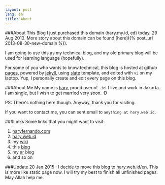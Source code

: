 ```yaml
---
layout: post
lang: en
title: About
---
```

<!-- more -->

###About This Blog
I just purchased this domain (hary.my.id, ed) today, 29 Aug 2013.
More story about this domain can be found [here]({% post_url 2013-08-30-new-domain %}).

I am going to use this as my technical blog, and my old primary blog will be used for learning language (hopefully).

For some of you who wants to know technical, this blog is hosted at github [pages](http://pages.github.com), powered by [jekyll](https://github.com/mojombo/jekyll), using [slate](https://github.com/jsncostello/slate) template, and edited with `vi` on my laptop. Yup, I personally create and edit every page on this blog.


###About Me
My name is [hary](http://hary.web.id/en), proud user of `.id`. I live and work in Jakarta. I am single, but I wish to get married very soon. :D

PS: There's nothing here though. Anyway, thank you for visiting. 

If you want to contact me, you can sent email to `anything at hary.web.id`.

###Links
Some links that you might want to visit:

1. [haryfernando.com](http://haryfernando.com) 
2. [hary.web.id](http://hary.web.id) 
3. my [wiki](http://haryfernando.com/wiki)
4. this [blog](http://hary.web.id/en)
5. my [ar](http://blog.hary.web.id) blog
6. and so on


###Update 
20 Jan 2015 : I decide to move this blog to [hary.web.id/en](http://hary.web.id/en). This is more like static page now. I will try my best to finish all unfinished pages. May Allah help me.
